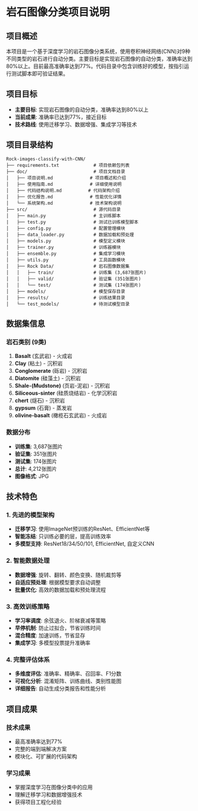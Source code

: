 # 岩石图像分类项目说明

## 项目概述

本项目是一个基于深度学习的岩石图像分类系统，使用卷积神经网络(CNN)对9种不同类型的岩石进行自动分类。主要目标是实现岩石图像的自动分类，准确率达到80%以上。目前最高准确率达到77%。代码目录中包含训练好的模型，按指引运行测试脚本即可验证结果。

## 项目目标

- **主要目标**: 实现岩石图像的自动分类，准确率达到80%以上
- **当前成果**: 准确率已达到77%，接近目标
- **技术路线**: 使用迁移学习、数据增强、集成学习等技术

## 项目目录结构

```
Rock-images-classify-with-CNN/
├── requirements.txt             # 项目依赖包列表
├── doc/                         # 项目文档目录
│   ├── 项目说明.md              # 项目概述和介绍
│   ├── 使用指南.md              # 详细使用说明
│   ├── 代码结构说明.md          # 代码架构介绍
│   ├── 优化报告.md              # 性能优化详情
│   └── 系统架构.md              # 技术架构说明
├── src/                         # 源代码目录
│   ├── main.py                  # 主训练脚本
|   ├── test.py                  # 测试已训练模型脚本
│   ├── config.py                # 配置管理模块
│   ├── data_loader.py           # 数据加载和预处理
│   ├── models.py                # 模型定义模块
│   ├── trainer.py               # 训练器模块
│   ├── ensemble.py              # 集成学习模块
│   ├── utils.py                 # 工具函数模块
│   ├── Rock Data/               # 岩石图像数据集
│   │   ├── train/               # 训练集 (3,687张图片)
│   │   ├── valid/               # 验证集 (351张图片)
│   │   └── test/                # 测试集 (174张图片)
│   ├── models/                  # 模型保存目录
│   ├── results/                 # 训练结果目录
│   └── test_models/             # 待测试模型目录
```

## 数据集信息

### 岩石类别 (9类)
1. **Basalt** (玄武岩) - 火成岩
2. **Clay** (粘土) - 沉积岩
3. **Conglomerate** (砾岩) - 沉积岩
4. **Diatomite** (硅藻土) - 沉积岩
5. **Shale-(Mudstone)** (页岩-泥岩) - 沉积岩
6. **Siliceous-sinter** (硅质烧结岩) - 化学沉积岩
7. **chert** (燧石) - 沉积岩
8. **gypsum** (石膏) - 蒸发岩
9. **olivine-basalt** (橄榄石玄武岩) - 火成岩

### 数据分布
- **训练集**: 3,687张图片
- **验证集**: 351张图片
- **测试集**: 174张图片
- **总计**: 4,212张图片
- **图像格式**: JPG

## 技术特色

### 1. 先进的模型架构
- **迁移学习**: 使用ImageNet预训练的ResNet、EfficientNet等
- **智能冻结**: 只训练必要的层，提高训练效率
- **多模型支持**: ResNet18/34/50/101, EfficientNet, 自定义CNN

### 2. 智能数据处理
- **数据增强**: 旋转、翻转、颜色变换、随机裁剪等
- **自适应预处理**: 根据模型要求自动调整
- **批量优化**: 高效的数据加载和预处理流程

### 3. 高效训练策略
- **学习率调度**: 余弦退火、阶梯衰减等策略
- **早停机制**: 防止过拟合，节省训练时间
- **混合精度**: 加速训练，节省显存
- **集成学习**: 多模型投票提升准确率

### 4. 完整评估体系
- **多维度评估**: 准确率、精确率、召回率、F1分数
- **可视化分析**: 混淆矩阵、训练曲线、类别性能图
- **详细报告**: 自动生成分类报告和性能分析

## 项目成果

### 技术成果
- 最高准确率达到77%
- 完整的端到端解决方案
- 模块化、可扩展的代码架构

### 学习成果
- 掌握深度学习在图像分类中的应用
- 理解迁移学习和数据增强技术
- 获得项目工程化经验